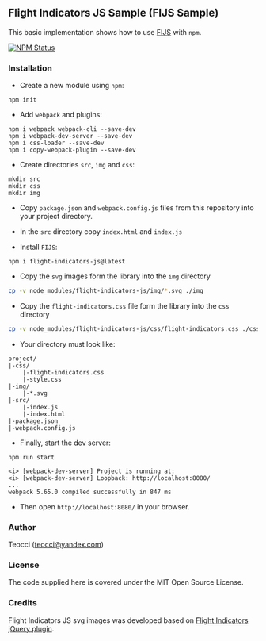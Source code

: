 ## Flight Indicators JS Sample (FIJS Sample)

This basic implementation shows how to use [FIJS][2] with `npm`.

[ ![NPM Status](https://img.shields.io/npm/v/flight-indicators-js.svg?style=flat) ][2]

### Installation

- Create a new module using `npm`:

```console
npm init
```

- Add `webpack` and plugins:

```console
npm i webpack webpack-cli --save-dev
npm i webpack-dev-server --save-dev
npm i css-loader --save-dev
npm i copy-webpack-plugin --save-dev
```

- Create directories `src`, `img` and `css`:

```console
mkdir src
mkdir css
mkdir img
```
- Copy `package.json` and `webpack.config.js` files from this repository into your project directory.

- In the `src` directory copy `index.html` and `index.js`

- Install `FIJS`:
```console
npm i flight-indicators-js@latest
```

- Copy the `svg` images form the library into the `img` directory

```sh
cp -v node_modules/flight-indicators-js/img/*.svg ./img
```

- Copy the `flight-indicators.css` file form the library into the `css` directory

```sh
cp -v node_modules/flight-indicators-js/css/flight-indicators.css ./css
```

- Your directory must look like:
```console
project/
|-css/
    |-flight-indicators.css
    |-style.css
|-img/
    |-*.svg
|-src/
    |-index.js
    |-index.html
|-package.json
|-webpack.config.js
```

- Finally, start the dev server:
```console
npm run start

<i> [webpack-dev-server] Project is running at:
<i> [webpack-dev-server] Loopback: http://localhost:8080/
...
webpack 5.65.0 compiled successfully in 847 ms
```

- Then open `http://localhost:8080/` in your browser.

### Author

Teocci (teocci@yandex.com)

### License

The code supplied here is covered under the MIT Open Source License.

### Credits

Flight Indicators JS svg images was developed based on [Flight Indicators jQuery plugin][4].


[1]: https://img.shields.io/npm/v/flight-indicators-js.svg?style=flat
[2]: https://www.npmjs.com/package/flight-indicators-js
[3]: https://github.com/teocci/js-module-flight-indicators/blob/main/assets/fijs-sample.png?raw=true
[4]: http://sebmatton.github.io/